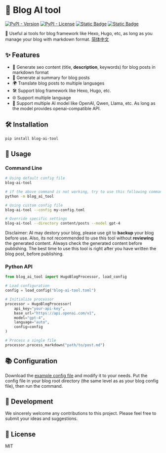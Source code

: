 # 🤖 Blog AI tool
[![PyPI - Version](https://img.shields.io/pypi/v/blog-ai-tool)](https://pypi.org/project/blog-ai-tool/) [![PyPI - License](https://img.shields.io/pypi/l/blog-ai-tool)](https://pypi.org/project/blog-ai-tool/)   [![Static Badge](https://img.shields.io/badge/%E7%AE%80%E4%BD%93%E4%B8%AD%E6%96%87-8A2BE2)](README-Zh.md) [![Static Badge](https://img.shields.io/badge/English-blue)](README.md)

🌟 Useful ai tools for blog framework like Hexo, Hugo, etc, as long as you manage your blog with markdown format. [简体中文](README-Zh.md)

## ✨ Features
- 🎯 Generate seo content (title, **description**, keywords) for blog posts in markdown format
- 📝 Generate ai summary for blog posts
- 🌍 Translate blog posts to multiple languages
- 🛠️ Support blog framework like Hexo, Hugo, etc.
- 🌐 Support multiple language
- 🧠 Support multiple AI model like OpenAI, Qwen, Llama, etc. As long as the model provides openai-compatible API.

## 🛠️ Installation

```bash
pip install blog-ai-tool
```

## 🚀 Usage

### Command Line

```bash
# Using default config file
blog-ai-tool

# if the above command is not working, try to use this following command instead
python -m blog_ai_tool

# Using custom config file
blog-ai-tool --config my-config.toml

# Override specific settings
blog-ai-tool --directory content/posts --model gpt-4
```

Disclaimer: AI may destory your blog, please use git to **backup** your blog before use. Also, its not recommended to use this tool without **reviewing** the generated content. Always check the generated content before publishing. The best time to use this tool is right after you have written the blog post, before publishing.

### Python API

```python
from blog_ai_tool import HugoBlogProcessor, load_config

# Load configuration
config = load_config("blog-ai-tool.toml")

# Initialize processor
processor = HugoBlogProcessor(
    api_key="your-api-key",
    base_url="https://api.openai.com/v1",
    model="gpt-4",
    language="auto",
    config=config
)

# Process a single file
processor.process_markdown("path/to/post.md")
```

## 📚 Configuration

Download the [example config file](blog-ai-tool.toml) and modify it to your needs. Put the config file in your blog root directory (the same level as as your blog config file), then run the command.

## 🤝 Development

We sincerely welcome any contributions to this project. Please feel free to submit your ideas and suggestions.

## 📝 License

MIT